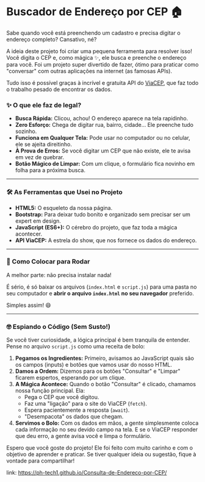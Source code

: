 # Buscador de Endereço por CEP 🏠

Sabe quando você está preenchendo um cadastro e precisa digitar o endereço completo? Cansativo, né?

A ideia deste projeto foi criar uma pequena ferramenta para resolver isso! Você digita o CEP e, como mágica ✨, ele busca e preenche o endereço para você. Foi um projeto super divertido de fazer, ótimo para praticar como "conversar" com outras aplicações na internet (as famosas APIs).

Tudo isso é possível graças à incrível e gratuita API do [ViaCEP](https://viacep.com.br/), que faz todo o trabalho pesado de encontrar os dados.


### ✨ O que ele faz de legal?

-   **Busca Rápida:** Clicou, achou! O endereço aparece na tela rapidinho.
-   **Zero Esforço:** Chega de digitar rua, bairro, cidade... Ele preenche tudo sozinho.
-   **Funciona em Qualquer Tela:** Pode usar no computador ou no celular, ele se ajeita direitinho.
-   **À Prova de Erros:** Se você digitar um CEP que não existe, ele te avisa em vez de quebrar.
-   **Botão Mágico de Limpar:** Com um clique, o formulário fica novinho em folha para a próxima busca.

---

### 🛠️ As Ferramentas que Usei no Projeto

-   **HTML5:** O esqueleto da nossa página.
-   **Bootstrap:** Para deixar tudo bonito e organizado sem precisar ser um expert em design.
-   **JavaScript (ES6+):** O cérebro do projeto, que faz toda a mágica acontecer.
-   **API ViaCEP:** A estrela do show, que nos fornece os dados do endereço.

---

### 🚀 Como Colocar para Rodar

A melhor parte: não precisa instalar nada!

É sério, é só baixar os arquivos (`index.html` e `script.js`) para uma pasta no seu computador e **abrir o arquivo `index.html` no seu navegador** preferido.

Simples assim! 😄

---

### 🤓 Espiando o Código (Sem Susto!)

Se você tiver curiosidade, a lógica principal é bem tranquila de entender. Pense no arquivo `script.js` como uma receita de bolo:

1.  **Pegamos os Ingredientes:** Primeiro, avisamos ao JavaScript quais são os campos (inputs) e botões que vamos usar do nosso HTML.
2.  **Damos a Ordem:** Dizemos para os botões "Consultar" e "Limpar" ficarem espertos, esperando por um clique.
3.  **A Mágica Acontece:** Quando o botão "Consultar" é clicado, chamamos nossa função principal. Ela:
    -   Pega o CEP que você digitou.
    -   Faz uma "ligação" para o site do ViaCEP (`fetch`).
    -   Espera pacientemente a resposta (`await`).
    -   "Desempacota" os dados que chegam.
4.  **Servimos o Bolo:** Com os dados em mãos, a gente simplesmente coloca cada informação no seu devido campo na tela. E se o ViaCEP responder que deu erro, a gente avisa você e limpa o formulário.

Espero que você goste do projeto! Ele foi feito com muito carinho e com o objetivo de aprender e praticar. Se tiver qualquer ideia ou sugestão, fique à vontade para compartilhar!

link: https://ph-tech1.github.io/Consulta-de-Endereco-por-CEP/
